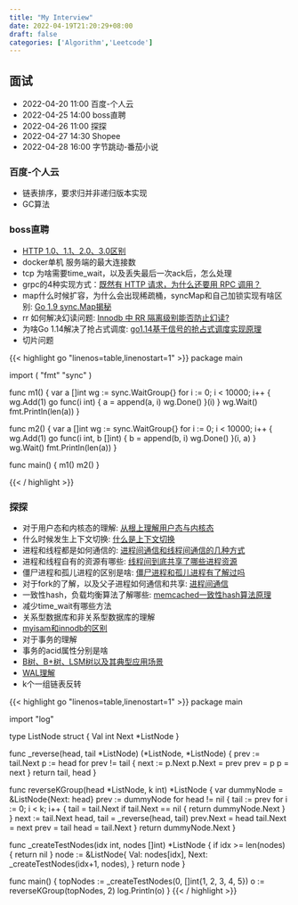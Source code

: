 ```yaml
---
title: "My Interview"
date: 2022-04-19T21:20:29+08:00
draft: false
categories: ['Algorithm','Leetcode']
---
```


## 面试
* 2022-04-20 11:00 百度-个人云
* 2022-04-25 14:00 boss直聘
* 2022-04-26 11:00 探探
* 2022-04-27 14:30 Shopee
* 2022-04-28 16:00 字节跳动-番茄小说

### 百度-个人云
* 链表排序，要求归并非递归版本实现
* GC算法

### boss直聘
* [HTTP 1.0、1.1、2.0、3.0区别](https://www.jianshu.com/p/cd70b8e90d00)
* docker单机 服务端的最大连接数
* tcp 为啥需要time_wait，以及丢失最后一次ack后，怎么处理
* grpc的4种实现方式：[既然有 HTTP 请求，为什么还要用 RPC 调用？](https://www.zhihu.com/question/41609070)
* map什么时候扩容，为什么会出现稀疏桶，syncMap和自己加锁实现有啥区别: [Go 1.9 sync.Map揭秘](https://colobu.com/2017/07/11/dive-into-sync-Map/)
* rr 如何解决幻读问题: [Innodb 中 RR 隔离级别能否防止幻读?](https://github.com/Yhzhtk/note/issues/42)
* 为啥Go 1.14解决了抢占式调度: [go1.14基于信号的抢占式调度实现原理](https://xiaorui.cc/archives/6535)
* 切片问题

{{< highlight go "linenos=table,linenostart=1" >}}
package main

import (
	"fmt"
	"sync"
)

func m1() {
	var a []int
	wg := sync.WaitGroup{}
	for i := 0; i < 10000; i++ {
		wg.Add(1)
		go func(i int) {
			a = append(a, i)
			wg.Done()
		}(i)
	}
	wg.Wait()
	fmt.Println(len(a))
}

func m2() {
	var a []int
	wg := sync.WaitGroup{}
	for i := 0; i < 10000; i++ {
		wg.Add(1)
		go func(i int, b []int) {
			b = append(b, i)
			wg.Done()
		}(i, a)
	}
	wg.Wait()
	fmt.Println(len(a))
}

func main() {
	m1()
	m2()
}

{{< / highlight >}}


### 探探
* 对于用户态和内核态的理解: [从根上理解用户态与内核态](https://segmentfault.com/a/1190000039774784)
* 什么时候发生上下文切换: [什么是上下文切换](https://luffy997.github.io/2021/07/19/%E4%BB%80%E4%B9%88%E6%98%AF%E4%B8%8A%E4%B8%8B%E6%96%87%E5%88%87%E6%8D%A2/#%E4%B8%8A%E4%B8%8B%E6%96%87)
* 进程和线程都是如何通信的: [进程间通信和线程间通信的几种方式](https://www.cnblogs.com/fanguangdexiaoyuer/p/10834737.html)
* 进程和线程自有的资源有哪些: [线程间到底共享了哪些进程资源](https://cloud.tencent.com/developer/article/1768025)
* 僵尸进程和孤儿进程的区别是啥: [僵尸进程和孤儿进程有了解过吗](https://xie.infoq.cn/article/3a980c8f6a5a0a7a26cc3d2e8)
* 对于fork的了解，以及父子进程如何通信和共享: [进程间通信](https://akaedu.github.io/book/ch30s04.html)
* 一致性hash，负载均衡算法了解哪些: [memcached一致性hash算法原理 ](https://www.cnblogs.com/hjwublog/p/5625275.html)
* 减少time_wait有哪些方法
* 关系型数据库和非关系型数据库的理解
* [myisam和innodb的区别](https://www.zhihu.com/question/20596402)
* 对于事务的理解
* 事务的acid属性分别是啥
* [B树、B+树、LSM树以及其典型应用场景](https://blog.csdn.net/u010853261/article/details/78217823)
* [WAL理解](https://www.cnblogs.com/xuwc/p/14037750.html)
* k个一组链表反转

{{< highlight go "linenos=table,linenostart=1" >}}
package main

import "log"

type ListNode struct {
	Val  int
	Next *ListNode
}

func _reverse(head, tail *ListNode) (*ListNode, *ListNode) {
	prev := tail.Next
	p := head
	for prev != tail {
		next := p.Next
		p.Next = prev
		prev = p
		p = next
	}
	return tail, head
}

func reverseKGroup(head *ListNode, k int) *ListNode {
	var dummyNode = &ListNode{Next: head}
	prev := dummyNode
	for head != nil {
		tail := prev
		for i := 0; i < k; i++ {
			tail = tail.Next
			if tail.Next == nil {
				return dummyNode.Next
			}
		}
		next := tail.Next
		head, tail = _reverse(head, tail)
		prev.Next = head
		tail.Next = next
		prev = tail
		head = tail.Next
	}
	return dummyNode.Next
}

func _createTestNodes(idx int, nodes []int) *ListNode {
	if idx >= len(nodes) {
		return nil
	}
	node := &ListNode{
		Val:  nodes[idx],
		Next: _createTestNodes(idx+1, nodes),
	}
	return node
}

func main() {
	topNodes := _createTestNodes(0, []int{1, 2, 3, 4, 5})
	o := reverseKGroup(topNodes, 2)
	log.Println(o)
}
{{< / highlight >}}